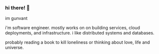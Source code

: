### hi there! 👋

im gunvant

i'm software engineer. mostly works on on building services, cloud deployments, and infrastructure. 
i like distributed systems and databases.

probably reading a book to kill loneliness or thinking about love, life and universe.
